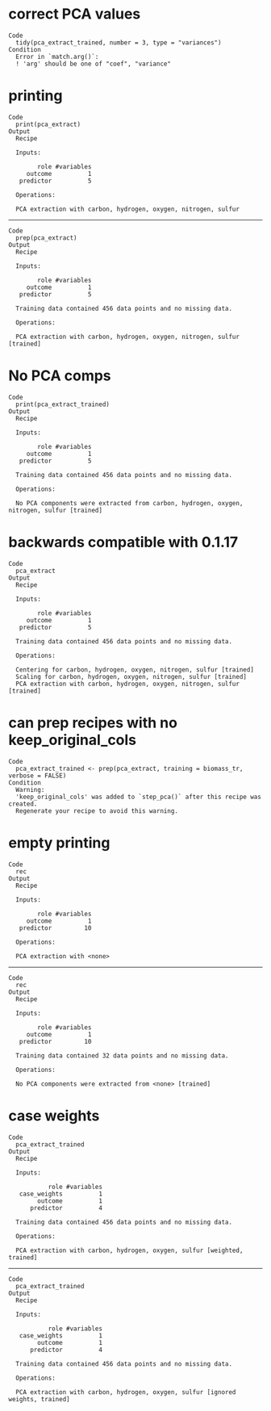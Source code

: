 # correct PCA values

    Code
      tidy(pca_extract_trained, number = 3, type = "variances")
    Condition
      Error in `match.arg()`:
      ! 'arg' should be one of "coef", "variance"

# printing

    Code
      print(pca_extract)
    Output
      Recipe
      
      Inputs:
      
            role #variables
         outcome          1
       predictor          5
      
      Operations:
      
      PCA extraction with carbon, hydrogen, oxygen, nitrogen, sulfur

---

    Code
      prep(pca_extract)
    Output
      Recipe
      
      Inputs:
      
            role #variables
         outcome          1
       predictor          5
      
      Training data contained 456 data points and no missing data.
      
      Operations:
      
      PCA extraction with carbon, hydrogen, oxygen, nitrogen, sulfur [trained]

# No PCA comps

    Code
      print(pca_extract_trained)
    Output
      Recipe
      
      Inputs:
      
            role #variables
         outcome          1
       predictor          5
      
      Training data contained 456 data points and no missing data.
      
      Operations:
      
      No PCA components were extracted from carbon, hydrogen, oxygen, nitrogen, sulfur [trained]

# backwards compatible with 0.1.17

    Code
      pca_extract
    Output
      Recipe
      
      Inputs:
      
            role #variables
         outcome          1
       predictor          5
      
      Training data contained 456 data points and no missing data.
      
      Operations:
      
      Centering for carbon, hydrogen, oxygen, nitrogen, sulfur [trained]
      Scaling for carbon, hydrogen, oxygen, nitrogen, sulfur [trained]
      PCA extraction with carbon, hydrogen, oxygen, nitrogen, sulfur [trained]

# can prep recipes with no keep_original_cols

    Code
      pca_extract_trained <- prep(pca_extract, training = biomass_tr, verbose = FALSE)
    Condition
      Warning:
      'keep_original_cols' was added to `step_pca()` after this recipe was created.
      Regenerate your recipe to avoid this warning.

# empty printing

    Code
      rec
    Output
      Recipe
      
      Inputs:
      
            role #variables
         outcome          1
       predictor         10
      
      Operations:
      
      PCA extraction with <none>

---

    Code
      rec
    Output
      Recipe
      
      Inputs:
      
            role #variables
         outcome          1
       predictor         10
      
      Training data contained 32 data points and no missing data.
      
      Operations:
      
      No PCA components were extracted from <none> [trained]

# case weights

    Code
      pca_extract_trained
    Output
      Recipe
      
      Inputs:
      
               role #variables
       case_weights          1
            outcome          1
          predictor          4
      
      Training data contained 456 data points and no missing data.
      
      Operations:
      
      PCA extraction with carbon, hydrogen, oxygen, sulfur [weighted, trained]

---

    Code
      pca_extract_trained
    Output
      Recipe
      
      Inputs:
      
               role #variables
       case_weights          1
            outcome          1
          predictor          4
      
      Training data contained 456 data points and no missing data.
      
      Operations:
      
      PCA extraction with carbon, hydrogen, oxygen, sulfur [ignored weights, trained]

